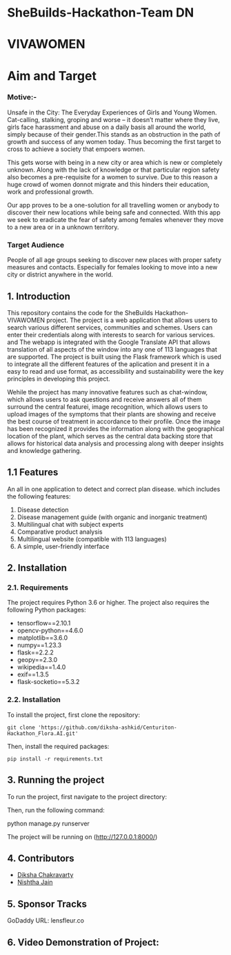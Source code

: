 # SheBuilds-Hackathon-Team DN
# VIVAWOMEN

# Aim and Target
### Motive:-
Unsafe in the City: The Everyday Experiences of Girls and Young Women. Cat-calling, stalking, groping and worse – it doesn’t matter where they live, girls face harassment and abuse on a daily basis all around the world, simply because of their gender.This stands as an obstruction in the path of growth and success of any women today. Thus becoming the first target to cross to achieve a society that empoers women.

This gets worse with being in a new city or area which is new or completely unknown. Along with the lack of knowledge or that particular region safety also becomes a pre-requisite for a women to survive. Due to this reason a huge crowd of women donnot migrate and this hinders their education, work and professional growth.

Our app proves to be a one-solution for all travelling women or anybody to discover their new locations while being safe and connected. With this app we seek to eradicate the fear of safety among females whenever they move to a new area or in a unknown territory.

### Target Audience
People of all age groups seeking to discover new places with proper safety measures and contacts. Especially for females looking to move into a new city or district anywhere in the world.

## 1. Introduction

This repository contains the code for the SheBuilds Hackathon-VIVAWOMEN project. The project is a web application that allows users to search various different services, communities and schemes. Users can enter their credentials along with interests to search for various services. and The webapp is integrated with the Google Translate API that allows translation of all aspects of the window into any one of 113 languages that are supported. The project is built using the Flask framework which is used to integrate all the different features of the aplication and present it in a easy to read and use format, as accessibility and sustainability were the key principles in developing this project.

Wehile the project has many innovative features such as chat-window, which allows users to ask questions and receive answers all of them surround the central featurei, image recognition, which allows users to upload images of the symptoms that their plants are showing and receive the best course of treatment in accordance to their profile. Once the image has been recognized it provides the information along with the geographical location of the plant, which serves as the central data backing store that allows for historical data analysis and processing along with deeper insights and knowledge gathering.

## 1.1 Features
An all in one application to detect and correct plan disease. which includes the following features:
1. Disease detection
2. Disease management guide (with organic and inorganic treatment)
3. Multilingual chat with subject experts
4. Comparative product analysis
5. Multilingual website (compatible with 113 languages)
6. A simple, user-friendly interface

## 2. Installation

### 2.1. Requirements

The project requires Python 3.6 or higher. The project also requires the following Python packages:

  * tensorflow==2.10.1
  * opencv-python==4.6.0
  * matplotlib==3.6.0
  * numpy==1.23.3
  * flask==2.2.2
  * geopy==2.3.0
  * wikipedia==1.4.0
  * exif==1.3.5
  * flask-socketio==5.3.2

### 2.2. Installation

To install the project, first clone the repository:

`git clone 'https://github.com/diksha-ashkid/Centuriton-Hackathon_Flora.AI.git'`

Then, install the required packages:

`pip install -r requirements.txt`

## 3. Running the project

To run the project, first navigate to the project directory:


Then, run the following command:

python manage.py runserver

The project will be running on (http://127.0.0.1:8000/)

## 4. Contributors

  * [Diksha Chakravarty](https://github.com/diksha-ashkid)
  * [Nishtha Jain](https://github.com/2002nishthajain)

## 5. Sponsor Tracks
GoDaddy URL: lensfleur.co




## 6. Video Demonstration of Project:


